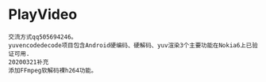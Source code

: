 # PlayVideo
    交流方式qq505694246。
    yuvencodedecode项目包含Android硬编码、硬解码、yuv渲染3个主要功能在Nokia6上已验证可用. 
    20200321补充
    添加FFmpeg软解码裸h264功能。
